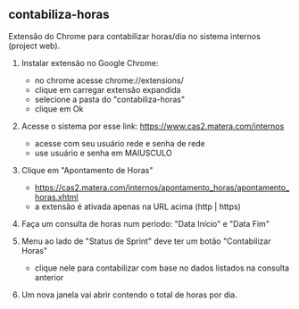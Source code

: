 ## __contabiliza-horas__

Extensão do Chrome para contabilizar horas/dia no sistema internos (project web).

1. Instalar extensão no Google Chrome:
	- no chrome acesse chrome://extensions/
	- clique em carregar extensão expandida
	- selecione a pasta do "contabiliza-horas"
	- clique em Ok 
	
2. Acesse o sistema por esse link: https://www.cas2.matera.com/internos
	- acesse com seu usuário rede e senha de rede
	- use usuário e senha em MAIUSCULO

3. Clique em "Apontamento de Horas" 
	 - https://cas2.matera.com/internos/apontamento_horas/apontamento_horas.xhtml
	 - a extensão é ativada apenas na URL acima (http | https)

4. Faça um consulta de horas num período: "Data Início" e "Data Fim"

5. Menu ao lado de "Status de Sprint" deve ter um botão "Contabilizar Horas"
	- clique nele para contabilizar com base no dados listados na consulta anterior

6. Um nova janela vai abrir contendo o total de horas por dia.